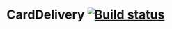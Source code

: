 # CardDelivery [![Build status](https://ci.appveyor.com/api/projects/status/gxucrjvy1aprosky/branch/master?svg=true)](https://ci.appveyor.com/project/Butukhanov/carddelivery/branch/master)

